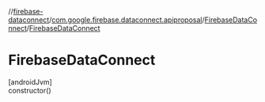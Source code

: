 //[firebase-dataconnect](../../../index.md)/[com.google.firebase.dataconnect.apiproposal](../index.md)/[FirebaseDataConnect](index.md)/[FirebaseDataConnect](-firebase-data-connect.md)

# FirebaseDataConnect

[androidJvm]\
constructor()
